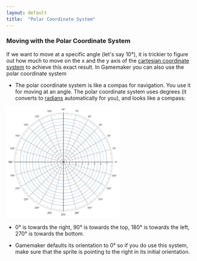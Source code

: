 ```yaml
---
layout: default
title:  "Polar Coordinate System"
---
```


### Moving with the Polar Coordinate System
If we want to move at a specific angle (let's say 10°), it is trickier to figure out how much to move on the x and the y axis of the [cartesian coordinate system](CartesianCoordinateSystem.html) to achieve this exact result.  In Gamemaker you can also use the polar coordinate system  

* The polar coordinate system is like a compas for navigation.  You use it for moving at an angle.  The polar coordinate system uses degrees (it converts to [radians](https://en.wikipedia.org/wiki/Radian) automatically for you), and looks like a compass:    

<img src="images/polar/PolarCoordSys.jpg" width = "300px" alt="Press create event button"> 


* 0&deg; is towards the right, 90&deg; is towards the top, 180&deg; is towards the left, 270&deg; is towards the bottom.  

* Gamemaker defaults its orientation to 0° so if you do use this system, make sure that the sprite is pointing to the right in its initial orientation.